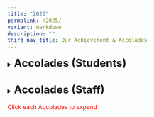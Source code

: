 ```yaml
---
title: "2025"
permalink: /2025/
variant: markdown
description: ""
third_nav_title: Our Achievement & Accolades
---
```

<details><summary><span style="font-size: 18pt;"><b>Accolades (Students)</b></span></summary>
<h5>National School Games</h5>
<span style="font-size: 10pt;"><b>NSG Taekwondo</b><br>
<span style="color:blue;">•</span>Junior Division (Girls) Poomsae Individual Red 1 <i>(5th Position)</i><br>
-Lam Shi Yuan Giuliana Star, 5-Respect<br>
<span style="color:blue;">•</span>Junior Division (Boys)Poomsae Individual White 9 <i>(3rd Position)</i><br>
-Wang Siyang, 1-Excellence<br>
<b>NSG Wushu</b><br>
<span style="color:blue;">•</span>Junior Division (Boys) 4-Duan Cudgel <i>(32nd Position)</i><br>
-Huan Zizhou, 5-Respect<br>
<span style="color:blue;">•</span>Senior Division (Boys) 1st International Spear <i>(8th Position)</i><br>
-Wang Zhuang Yu, 6-Integrity<br>
<span style="color:blue;">•</span>Senior Division (Girls) 42-style Taijiquan <i>(3rd Position)</i><br>
-Charlayne Chiang, 6-Excellence<br>
<span style="color:blue;">•</span>Senior Division (Girls)42-style Taijijian <i>(2nd Position)</i><br>
-Charlayne Chiang, 6-Excellence<br>
<span style="color:blue;">•</span>Senior Division (Girls) 1st International Spear <i>(4th Position)</i><br>
-Charlayne Chiang, 6-Excellence<br>
	
	
	
<h5>Visual-Spatial Mathlympics 2025</h5>
<span style="font-size: 10pt;">
<span style="color:blue;">•</span><b>Gold Award</b><br>
-Liu Boting, 6-Respect<br>
-Liu Chang, 6-Diligence<br>
<span style="font-size: 10pt;">
<span style="color:blue;">•</span><b>Silver Award</b><br>
-Zhang Zicheng, 6-Respect<br>
<span style="font-size: 10pt;">
<span style="color:blue;">•</span><b>Bronze Award</b><br>
-Xu Xiuhan, 6-Respect<br>
-Ilamurugu Subramanian Saidhakshin, 6-Respect<br>
-Wong Pin Zhe, 6-Respect<br>
-Zhou Luohan, 6-Respect<br>
-Teo Wei Yun, Phoebe, 6-Diligence<br>
-Lee Shu En, 6-Diligence<br>

<h5>National Mathematical Olympiad of Singapore (NMOS) 2025</h5>
<span style="font-size: 10pt;">
<span style="color:blue;">•</span><b>Silver Award</b><br>
-Yang Zihui, 5-Perseverance<br>
<span style="font-size: 10pt;">
<span style="color:blue;">•</span><b>Bronze Award</b><br>
- Li Weilin, 5-Respect<br>
-Huan Zizhou, 5-Respect<br>
-Chloe Lin Keyi, 5-Respect<br>
-Ng Jia Jun, 5-Confidence<br>
-Ji Zirui, 5-Perseverance<br>
<span style="font-size: 10pt;">
<span style="color:blue;">•</span><b>Honourable Mention</b><br>
-Kang Chern Xin, 5-Perseverance<br>
-Li Jiahui, 5-Respect<br>
-Lukas Lim Tian You, 5-Respect<br>
-Krshna Kumar, 5-Perseverance<br>
-Loke De Jie Keith, 5-Respect<br>
-Ong Chun Khai, 5-Perseverance<br>
-Loh Yi Kai, Jared, 5-Perseverance<br>
-Low Jia En Luis, 5-Respect<br>
-Teo Yu Rui, Joan, 5-Respect<br>
-Xio Shengbo Lui, 5-Respect<br>
-Ang Zi Ye, 5-Perseverance<br>
-Kaylee Koh Kai Li,5 Diligence<br>
-Lai Tian Fu, 5-Respect<br>
-Leong Yi Fang, 5-Perseverance<br>
-Lim Le Xuan, 5-Perseverance<br>
-Lim Ming Yang, 5-Perseverance<br>
-Nalaparaju Bhavyatha, 5-Respect<br>
	
<h5>Singapore Primary Science Olympiad (SPSO) held by NUS High School</h5>
<span style="font-size: 10pt;">
<span style="color:blue;">•</span><b>Silver Award</b><br>
-Huan Zizhou, 5-Respect<br>	
<span style="color:blue;">•</span><b>Bronze Award</b><br>
-Ipshita Wani, 5-Perseverance<br>
-Ji Zirui, 5-Perseverance<br>
<span style="color:blue;">•</span><b>Merit Award</b><br>
-Arissa Chong Jal Xuani, 5-Respect<br>
-Ethan Navin Zhang, 5-Respect<br>
-Jovelle Quek Qianzi, 5-Respect<br>
-Koh Yu Cheng, 5-Respect<br>
-Li Weilin, 5-Respect<br>
-Loke De Jie Keith, 5-Respect<br>
-Nalaparaju Bhavyatha, 5-Respect<br>
-Teo Yurui Joan, 5-Respect<br>
-Lau Boon Kai, 5-Perseverance<br>
-Rajith Siyona, 5-Perseverance<br>
-Yang Zihui, 5-Perseverance</span><br>	
<h5>Singapore Youth Festival (SYF) 2025 Art Exhibition</h5>
<span style="font-size: 10pt;">
<span style="color:blue;">•</span><b>Our students created the art piece 'Small Sculptures, Grand Ideas' and received a Certificate of Recognition for their outstanding artwork in the SYF 2025 Art Exhibition. Their submission was selected for the onsite exhibition, showcasing exemplary works from schools across Singapore.</b><br>
-Anis Natasya Binte Azmi, 5-Excellence<br>
-Arissa Low En Ling, 6-Diligence<br>
-Ashlynn Teo Enqi, 6-Integrity<br>
-Jiang Yumeng, 6-Respect<br>
-Nur Falisha Binte Shazellie, 5-Diligence<br>
-Nur Qadriyah Binte Muhammad Hazwan, 5-Excellence<br>
-Ong Xiang Ting Ashlee, 6-Diligence<br>
-Nurin Jazlina Binte Abdul Rahman, 5-Confidence<br>
-Raanya Binte Mohd Radzeman, 5-Confidence<br>
-Yeo En Qi, Jerlyn, 6-Diligence<br><br>
<i>Click <a style="text-decoration: none" href="https://www.lakesidepri.moe.edu.sg/syf-2025/">here</a> to learn more about our achievements</i></span><br>
<h5>Malay Language Competition: Lensa Si Cilik</h5>
<span style="font-size: 10pt;">
<span style="color:blue;">•</span><b>Gold Award</b><br>
-Shana D/O Siva, 4-Perseverance<br>
-Shayaan Haqqi Bin Shafiq, 4-Diligence<br>
-Danial Hakim Bin Sohaimi, 4-Diligence<br>
-Hanna Nayra Maryssa Binte Muhd Razif, 4-Diligence<br><br>
<i>Click <a style="text-decoration: none" href="https://www.lakesidepri.moe.edu.sg/lensa-si-cilik/">here</a> to learn more about our achievements</i></span><br>
<h5>Malay Storytelling Competition: Peraduan Saya Boleh Bercerita 2025</h5>
<span style="font-size: 10pt;">
<span style="color:blue;">•</span><b>Category A - Gold Awards</b><br>
-Nur Alysha Binte Muhammad Adnan <br>
-Sven Riz Lager<br>
-Durrah Sofia Binti Juraimi<br>
<span style="color:blue;">•</span><b>Category B - Gold Awards</b><br>
-Rakin Anaqi Bin Juraimi<br>
-Afif Khalil Bin Muhammad Khairul<br>
<span style="color:blue;">•</span><b>Category B - Silver Awards</b><br>	
-Nur Arissa Sofia Binte Mohamed Razil<br>
-Sofea Eryna Binte Eddy Aizat<br>
-Shayaan Haqqi Bin Shafiq<br>
-Shana D/O Siva<br>
<span style="color:blue;">•</span><b>Category B - Bronze Awards</b><br>	
-Ayla Faiha Binte Muhammad Khairul Fitri<br>	
-Nayla Aleena Binte Muhammad Faiz<br>	
-Marsya Binte Muhammad Nazrul<br>	
-Hanna Nayra Maryssa Binte Muhammad Razif Ariff<br>	
-Farieza Izzati Binte Mohamad Fazle<br>
<span style="color:blue;">•</span><b>Category C - Gold Awards</b><br>	
-Arissa Nurhumaira Binte Muhammad Haris<br>
-Safiyyah Izzraina Binte Mohamed Ismail<br>
<span style="color:blue;">•</span><b>Category C - Silver Awards</b><br>	
-Nur Insyirah Binte Norkhisham<br>
<span style="color:blue;">•</span><b>Category C - Bronze Awards</b><br>	
-Nur Alysha Zahra Binte Mohamed Razil<br>
-Nausheen Raihana Binte Muhammad Ridwan</span><br>	
<h5>The 29th National Primary Schools On-the-Spot Chinese Creative Essay Writing Competition</h5>
<span style="font-size: 10pt;">
<span style="color:blue;">•</span><b>Outstanding Awards</b><br>
-Li Jiahui - 5 Respect <br>
<span style="color:blue;">•</span><b>Honourable Awards</b><br>
-Yu Jin Xuan - 4 Excellence </span><br>
<h5>Green Schools @ South West CDC</h5>
<span style="font-size: 10pt;">
<span style="color:blue;">•</span><b>3 Stars Award</b><br>
-Lakeside Primary School was awarded 3 Stars in the Green Schools @ South West 2024 programme on 25 January 2025. Organized by the South West CDC, this programme recognizes the school’s efforts in educating and instilling environmental responsibility in students throughout 2024. This marks our second consecutive year of achieving this recognition.<br><br>
<i>Click <a style="text-decoration: none" href="https://www.lakesidepri.moe.edu.sg/green-schools-south-west-cdc-3-star-award/">here</a> to learn more about our achievements</i></span><br>


</span></span></span></span></span></span></span></details>

<br>

<details><summary><span style="font-size: 18pt;"><b>Accolades (Staff)</b></span></summary>
<h5>2025 MOE Innergy Award Winners</h5>		
This year, the Ministry of Education (MOE) is recognising 234 award winners from
across HQ, Schools, and Statutory Boards who have developed and implemented
innovative solutions to improve teaching and learning and/or work processes. We are
incredibly proud to be counted among them, having secured a Silver Award for our
work.<br><br>
<b>Project Title</b>: Streamlining Educational Administration: Automated Workflow Solutions
for Efficiency at Lakeside Primary School<br>
<b>Award Type</b>: Silver<br>
<b>Project Category</b>: Work Processes<br>
<b>Area of Focus</b>: Information Technology<br>
<h5>MOE Service Excellence Award (MSEA) 2025 Winners</h5>	
The MSEA recognises MOE staff who are passionate in their service delivery,
consistently serve internal and external customers with C.A.R.E. (Courtesy,
Accessibility, Responsiveness and Effectiveness), and inspire their colleagues to do
likewise.<br><br>
<span style="font-size: 10pt;">
<span style="color:blue;">•</span> <b>Gold and Platinum Award:</b><br>
-Mrs Casren Aw<br>
<span style="color:blue;">•</span> <b>Gold Award:</b><br>
-Mrs Ain Lager<br>
-Ms Linda Lee<br>
-Mr Li Shifang<br>
-Ms Lim Hsiao Qing<br>
-Mrs Charmaine Tan<br>
-Ms Eugenia Lim<br>
-Mdm Nurwani Yacob<br>
-Mrs Vijay<br>
-Mdm Samsinar Mohamad<br>
-Mdm Tjhaij Kim Njoen<br>
-Mrs Angeline Tang<br>
<span style="color:blue;">•</span> <b>Silver Award:</b><br>
-Mdm Callie Yu<br>
-Ms Audrey Cheong<br>
-Mdm Chua Lim Peng<br>
-Mrs Wong Sushan<br>
-Ms Corinna Lam<br>
-Mdm Foo Mei Mei<br>
-Ms J’me Ong<br>
-Ms Kendis Poh<br>
-Mr Koh Yong Keong<br>
-Ms Law Ai Ning<br>
-Ms Lee Jiajin<br>
-Mrs Florence Kong<br>
-Mrs Lim Siew Pei<br>
-Ms Hilda Tan<br></span>
<h5>MOE Long Service Awards 2025</h5>
<span style="font-size: 10pt;">
<span style="color:blue;">•</span> <b>5 Years MOE Long Service Award:</b><br>
- Mr Koh Yong Keong <br>
- Mrs Genelle Ng<br>
- Ms Ng Min Yi <br>
<span style="color:blue;">•</span> <b>10 Years MOE Long Service Award:</b><br>
- Ms Law Ai Ning <br>
- Mrs Wee Mei Ling <br>
- Mr Mohd Shaan Bin Mohammad Shafie<br>
<span style="color:blue;">•</span> <b>15 Years MOE Long Service Award:</b><br>
- Mdm Haliah Binte Ibrahim <br>
- Mdm Janice Lim Qiu Yin<br>
- Nur Ain Binte Mohamed Amin <br>
- Mdm Nur Nazihah binte Razali <br>
- Mr Omar bin Yusop <br>
- Ms Stephanie Ong Si Yong<br>
- Mdm Sabariah binte Mohd Zin<br>
- Ms Siti An-Nisa Binte Hambali<br>
- Mdm Siti Nadzirah Binte Ajis<br>
- Mr Terence Tay Jia Ming<br>
- Mdm Vijayalakshmi Sasikumar<br> 
<span style="color:blue;">•</span> <b>20 Years MOE Long Service Award:</b><br>
- Mr Chan Kok Hong<br>
- Mdm Quay Lay Nah <br>
- Mdm Sharinah Ahmad<br>
- Ms Tan Hui Ping<br>
<span style="color:blue;">•</span> <b>25 Years MOE Long Service Award:</b><br>
- Mdm Loh Foong Leng <br>
- Mrs Susan Kwan<br>
<span style="color:blue;">•</span> <b>30 Years MOE Long Service Award:</b><br>
- Mdm Marini Bte Mahmood <br>
<span style="color:blue;">•</span> <b>35 Years MOE Long Service Award:</b><br>
- Mdm Nur Liza Bte Sudin<br>
- Ms Zurina Bte Main<br></span>
	
</details>
<br><span style="font-size: 10pt;color:red;">Click each Accolades to expand</span>